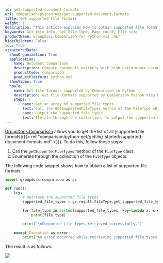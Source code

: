 ```yaml
---
id: get-supported-document-formats
url: comparison/python-net/get-supported-document-formats
title: Get supported file formats
weight: 1
description: "This article explains how to obtain supported file formats list when viewing documents with GroupDocs.Comparison within your Python applications."
keywords: Get file info, Get File Type, Page count, File size
productName: GroupDocs.Comparison for Python via .NET
hideChildren: False
toc: True
structuredData:
  showOrganization: True
  application:
    name: Document Comparison
    description: Compare documents natively with high performance using Python language and GroupDocs.Comparison for Python via .NET
    productCode: comparison
    productPlatform: python-net
  showVideo: True
  howTo:
    name: Get file formats supported by Comparison in Python
    description: Get file formats supported by Comparison Python step by step
    steps:
      - name: Get an array of supported file types
        text: Call the GetSupportedFileTypes method of the FileType object. Additionally, the OrderBy method can sort the resulting array, using lambda expression as the parameter. The result is a collection of a FileType data type, with the possibility of iteration.
      - name: Output the supported file types
        text: Iterate through the collection, to output the supported data types, for example, to the console.
---
```


[GroupDocs.Comparison](https://products.groupdocs.com/comparison/python-net) allows you to get the list of all [supported file formats]({{< ref "comparison/python-net/getting-started/supported-document-formats.md" >}}). To do this, follow these steps:

1. Call the `getSupportedFileTypes`<!--](https://reference.groupdocs.com/comparison/python-net/com.groupdocs.comparison.result/filetype/#getSupportedFileTypes- -)--> method of the `FileType`<!--](https://reference.groupdocs.com/comparison/python-net/com.groupdocs.comparison.result/filetype/)--> class.
2. Enumerate through the collection of the `FileType`<!--](https://reference.groupdocs.com/comparison/python-net/com.groupdocs.comparison.result/filetype/)--> objects.

The following code snippet shows how to obtain a list of supported file formats:


```python
import groupdocs.comparison as gc

def run():
    try:
        # Retrieve the supported file types
        supported_file_types = gc.result.FileType.get_supported_file_types()

        for file_type in sorted(supported_file_types, key=lambda x: x.extension):
            print(file_type)

        print("\nSupported file types retrieved successfully.")
        
    except Exception as error:
        print("An error occurred while retrieving supported file types:", error)
```

The result is as follows:

![](/comparison/python-net/images/get-supported-formats.png)
